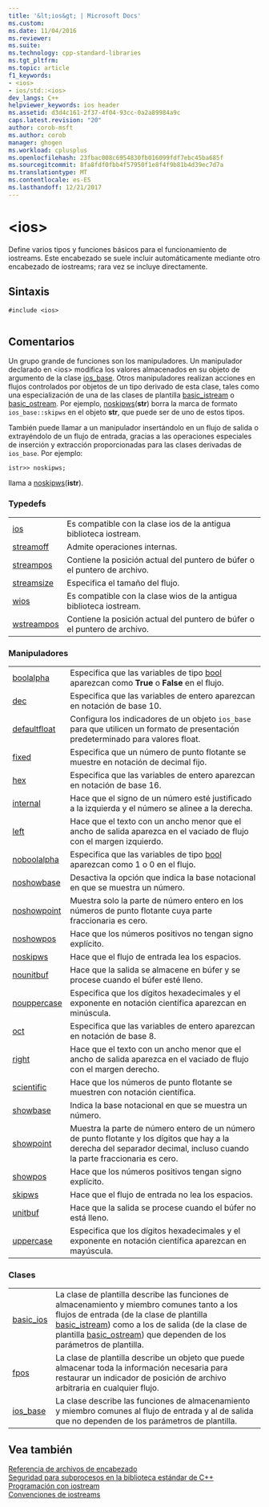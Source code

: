 ```yaml
---
title: '&lt;ios&gt; | Microsoft Docs'
ms.custom: 
ms.date: 11/04/2016
ms.reviewer: 
ms.suite: 
ms.technology: cpp-standard-libraries
ms.tgt_pltfrm: 
ms.topic: article
f1_keywords:
- <ios>
- ios/std::<ios>
dev_langs: C++
helpviewer_keywords: ios header
ms.assetid: d3d4c161-2f37-4f04-93cc-0a2a89984a9c
caps.latest.revision: "20"
author: corob-msft
ms.author: corob
manager: ghogen
ms.workload: cplusplus
ms.openlocfilehash: 23fbac008c6954830fb016099fdf7ebc45ba685f
ms.sourcegitcommit: 8fa8fdf0fbb4f57950f1e8f4f9b81b4d39ec7d7a
ms.translationtype: MT
ms.contentlocale: es-ES
ms.lasthandoff: 12/21/2017
---
```

# <a name="ltiosgt"></a>&lt;ios&gt;
Define varios tipos y funciones básicos para el funcionamiento de iostreams. Este encabezado se suele incluir automáticamente mediante otro encabezado de iostreams; rara vez se incluye directamente.  
  
## <a name="syntax"></a>Sintaxis  
  
```  
#include <ios>  
  
```  
  
## <a name="remarks"></a>Comentarios  
 Un grupo grande de funciones son los manipuladores. Un manipulador declarado en \<ios> modifica los valores almacenados en su objeto de argumento de la clase [ios_base](../standard-library/ios-base-class.md). Otros manipuladores realizan acciones en flujos controlados por objetos de un tipo derivado de esta clase, tales como una especialización de una de las clases de plantilla [basic_istream](../standard-library/basic-istream-class.md) o [basic_ostream](../standard-library/basic-ostream-class.md). Por ejemplo, [noskipws](../standard-library/ios-functions.md#noskipws)(**str**) borra la marca de formato `ios_base::skipws` en el objeto **str**, que puede ser de uno de estos tipos.  
  
 También puede llamar a un manipulador insertándolo en un flujo de salida o extrayéndolo de un flujo de entrada, gracias a las operaciones especiales de inserción y extracción proporcionadas para las clases derivadas de `ios_base`. Por ejemplo:  
  
```
istr>> noskipws;
```  
  
 llama a [noskipws](../standard-library/ios-functions.md#noskipws)(**istr**).  
  
### <a name="typedefs"></a>Typedefs  
  
|||  
|-|-|  
|[ios](../standard-library/ios-typedefs.md#ios)|Es compatible con la clase ios de la antigua biblioteca iostream.|  
|[streamoff](../standard-library/ios-typedefs.md#streamoff)|Admite operaciones internas.|  
|[streampos](../standard-library/ios-typedefs.md#streampos)|Contiene la posición actual del puntero de búfer o el puntero de archivo.|  
|[streamsize](../standard-library/ios-typedefs.md#streamsize)|Especifica el tamaño del flujo.|  
|[wios](../standard-library/ios-typedefs.md#wios)|Es compatible con la clase wios de la antigua biblioteca iostream.|  
|[wstreampos](../standard-library/ios-typedefs.md#wstreampos)|Contiene la posición actual del puntero de búfer o el puntero de archivo.|  
  
### <a name="manipulators"></a>Manipuladores  
  
|||  
|-|-|  
|[boolalpha](../standard-library/ios-functions.md#boolalpha)|Especifica que las variables de tipo [bool](../cpp/bool-cpp.md) aparezcan como **True** o **False** en el flujo.|  
|[dec](../standard-library/ios-functions.md#dec)|Especifica que las variables de entero aparezcan en notación de base 10.|  
|[defaultfloat](../standard-library/ios-functions.md#ios_defaultfloat)|Configura los indicadores de un objeto `ios_base` para que utilicen un formato de presentación predeterminado para valores float.|  
|[fixed](../standard-library/ios-functions.md#fixed)|Especifica que un número de punto flotante se muestre en notación de decimal fijo.|  
|[hex](../standard-library/ios-functions.md#hex)|Especifica que las variables de entero aparezcan en notación de base 16.|  
|[internal](../standard-library/ios-functions.md#internal)|Hace que el signo de un número esté justificado a la izquierda y el número se alinee a la derecha.|  
|[left](../standard-library/ios-functions.md#left)|Hace que el texto con un ancho menor que el ancho de salida aparezca en el vaciado de flujo con el margen izquierdo.|  
|[noboolalpha](../standard-library/ios-functions.md#noboolalpha)|Especifica que las variables de tipo [bool](../cpp/bool-cpp.md) aparezcan como 1 o 0 en el flujo.|  
|[noshowbase](../standard-library/ios-functions.md#noshowbase)|Desactiva la opción que indica la base notacional en que se muestra un número.|  
|[noshowpoint](../standard-library/ios-functions.md#noshowpoint)|Muestra solo la parte de número entero en los números de punto flotante cuya parte fraccionaria es cero.|  
|[noshowpos](../standard-library/ios-functions.md#noshowpos)|Hace que los números positivos no tengan signo explícito.|  
|[noskipws](../standard-library/ios-functions.md#noskipws)|Hace que el flujo de entrada lea los espacios.|  
|[nounitbuf](../standard-library/ios-functions.md#nounitbuf)|Hace que la salida se almacene en búfer y se procese cuando el búfer esté lleno.|  
|[nouppercase](../standard-library/ios-functions.md#nouppercase)|Especifica que los dígitos hexadecimales y el exponente en notación científica aparezcan en minúscula.|  
|[oct](../standard-library/ios-functions.md#oct)|Especifica que las variables de entero aparezcan en notación de base 8.|  
|[right](../standard-library/ios-functions.md#right)|Hace que el texto con un ancho menor que el ancho de salida aparezca en el vaciado de flujo con el margen derecho.|  
|[scientific](../standard-library/ios-functions.md#scientific)|Hace que los números de punto flotante se muestren con notación científica.|  
|[showbase](../standard-library/ios-functions.md#showbase)|Indica la base notacional en que se muestra un número.|  
|[showpoint](../standard-library/ios-functions.md#showpoint)|Muestra la parte de número entero de un número de punto flotante y los dígitos que hay a la derecha del separador decimal, incluso cuando la parte fraccionaria es cero.|  
|[showpos](../standard-library/ios-functions.md#showpos)|Hace que los números positivos tengan signo explícito.|  
|[skipws](../standard-library/ios-functions.md#skipws)|Hace que el flujo de entrada no lea los espacios.|  
|[unitbuf](../standard-library/ios-functions.md#unitbuf)|Hace que la salida se procese cuando el búfer no está lleno.|  
|[uppercase](../standard-library/ios-functions.md#uppercase)|Especifica que los dígitos hexadecimales y el exponente en notación científica aparezcan en mayúscula.|  
  
### <a name="classes"></a>Clases  
  
|||  
|-|-|  
|[basic_ios](../standard-library/basic-ios-class.md)|La clase de plantilla describe las funciones de almacenamiento y miembro comunes tanto a los flujos de entrada (de la clase de plantilla [basic_istream](../standard-library/basic-istream-class.md)) como a los de salida (de la clase de plantilla [basic_ostream](../standard-library/basic-ostream-class.md)) que dependen de los parámetros de plantilla.|  
|[fpos](../standard-library/fpos-class.md)|La clase de plantilla describe un objeto que puede almacenar toda la información necesaria para restaurar un indicador de posición de archivo arbitraria en cualquier flujo.|  
|[ios_base](../standard-library/ios-base-class.md)|La clase describe las funciones de almacenamiento y miembro comunes al flujo de entrada y al de salida que no dependen de los parámetros de plantilla.|  
  
## <a name="see-also"></a>Vea también  
 [Referencia de archivos de encabezado](../standard-library/cpp-standard-library-header-files.md)   
 [Seguridad para subprocesos en la biblioteca estándar de C++](../standard-library/thread-safety-in-the-cpp-standard-library.md)   
 [Programación con iostream](../standard-library/iostream-programming.md)   
 [Convenciones de iostreams](../standard-library/iostreams-conventions.md)



